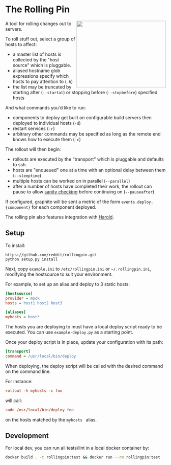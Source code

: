 The Rolling Pin
===============

<img src="https://upload.wikimedia.org/wikipedia/commons/1/19/Work_dough.jpg" width="280" height="210" align="right" alt="">

A tool for rolling changes out to servers.

To roll stuff out, select a group of hosts to affect:

* a master list of hosts is collected by the "host source" which is pluggable.
* aliased hostname glob expressions specify which hosts to pay attention to (`-h`)
* the list may be truncated by starting after (`--startat`) or stopping before
  (`--stopbefore`) specified hosts

And what commands you'd like to run:

* components to deploy get built on configurable build servers then deployed to
  individual hosts (`-d`)
* restart services (`-r`)
* arbitrary other commands may be specified as long as the remote end knows how
  to execute them (`-c`)

The rollout will then begin:

* rollouts are executed by the "transport" which is pluggable and defaults to ssh.
* hosts are "enqueued" one at a time with an optional delay between them
  (`--sleeptime`)
* multiple hosts can be worked on in parallel (`--parallel`)
* after a number of hosts have completed their work, the rollout can pause to
  allow [sanity checking][1] before continuing on (`--pauseafter`)

If configured, graphite will be sent a metric of the form
`events.deploy.{component}` for each component deployed.

The rolling pin also features integration with [Harold][2].

Setup
-----

To install:

```
https://github.com/reddit/rollingpin.git
python setup.py install
```

Next, copy `example.ini` to `/etc/rollingpin.ini` or `~/.rollingpin.ini`, modifying the hostsource to suit your environment.

For example, to set up an alias and deploy to 3 static hosts:

```ini
[hostsource]
provider = mock
hosts = host1 host2 host3

[aliases]
myhosts = host*
```

The hosts you are deploying to must have a local deploy script ready to be
executed.  You can use `example-deploy.py` as a starting point.

Once your deploy script is in place, update your configuration with its path:

```ini
[transport]
command = /usr/local/bin/deploy
```

When deploying, the deploy script will be called with the desired command on
the command line.

For instance:

```ini
rollout -h myhosts -c foo
```

will call:

```ini
sudo /usr/local/bin/deploy foo
```

on the hosts matched by the `myhosts ` alias.


Development
-----
For local dev, you can run all tests/lint in a local docker container by:
```bash
docker build . -t rollingpin:test && docker run --rm rollingpin:test
```


[1]: http://i.imgur.com/66Nr9Wo.jpg
[2]: https://github.com/spladug/harold
